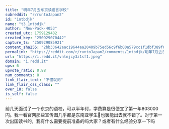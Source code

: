 ```yaml
---
title: "明年7月去东京读语言学校"
subreddit: "r/runtoJapan2"
id: "1ntbdjk"
name: "t3_1ntbdjk"
author: "New-Pack-4053"
created_utc: 1759129482
created_key: "250929070442"
capture_ts: "250929085921"
content_sha256: "2bb33642aac19644aa20409b75ed56c9f6b00a579cc1f1dbf389f613baa7f32d"
permalink: "https://reddit.com/r/runtoJapan2/comments/1ntbdjk/明年7月去东京读语言学校/"
url: "https://i.redd.it/vnlnjcy3z1sf1.jpeg"
domain: "i.redd.it"
ups: 6
upvote_ratio: 0.88
num_comments: 8
link_flair_text: "不懂就问"
link_flair_css_class: ""
over_18: false
is_self: false
---
```


前几天面试了一个东京的语校，可以半年付，学费算是很便宜了第一年803000円。我一看官网那些宣传图几乎都是东南亚学生🥹也罢能出去就不错了。对于第一次出国读书的，我有什么需要提前准备的吗大家？或者有什么经验分享一下吗

